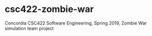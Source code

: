 # csc422-zombie-war
Concordia CSC422 Software Engineering, Spring 2019, Zombie War simulation team project

